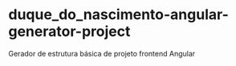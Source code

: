 # duque_do_nascimento-angular-generator-project
Gerador de estrutura básica de projeto frontend Angular
